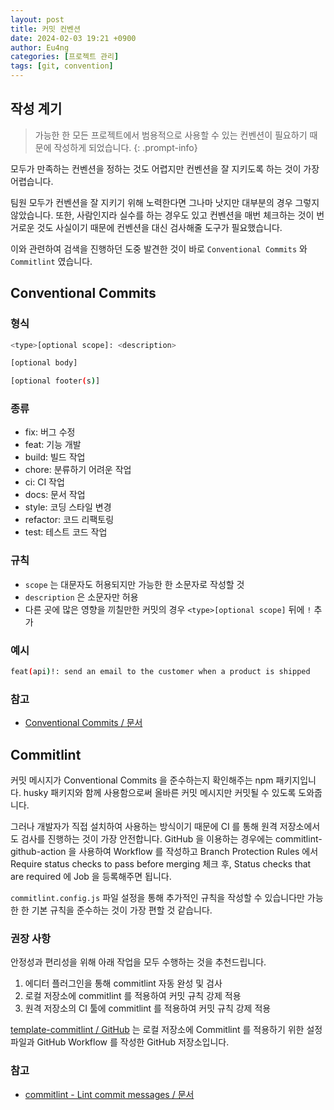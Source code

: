 ```yaml
---
layout: post
title: 커밋 컨벤션
date: 2024-02-03 19:21 +0900
author: Eu4ng
categories: [프로젝트 관리]
tags: [git, convention]
---
```


## 작성 계기

> 가능한 한 모든 프로젝트에서 범용적으로 사용할 수 있는 컨벤션이 필요하기 때문에 작성하게 되었습니다.
{: .prompt-info}

모두가 만족하는 컨벤션을 정하는 것도 어렵지만 컨벤션을 잘 지키도록 하는 것이 가장 어렵습니다.

팀원 모두가 컨벤션을 잘 지키기 위해 노력한다면 그나마 낫지만 대부분의 경우 그렇지 않았습니다.
또한, 사람인지라 실수를 하는 경우도 있고 컨벤션을 매번 체크하는 것이 번거로운 것도 사실이기 때문에 컨벤션을 대신 검사해줄 도구가 필요했습니다.

이와 관련하여 검색을 진행하던 도중 발견한 것이 바로 `Conventional Commits` 와 `Commitlint` 였습니다.

## Conventional Commits

### 형식

```sh
<type>[optional scope]: <description>

[optional body]

[optional footer(s)]
```

### 종류

- fix: 버그 수정
- feat: 기능 개발
- build: 빌드 작업
- chore: 분류하기 어려운 작업
- ci: CI 작업
- docs: 문서 작업
- style: 코딩 스타일 변경
- refactor: 코드 리팩토링
- test: 테스트 코드 작업

### 규칙

- `scope` 는 대문자도 허용되지만 가능한 한 소문자로 작성할 것
- `description` 은 소문자만 허용
- 다른 곳에 많은 영향을 끼칠만한 커밋의 경우 `<type>[optional scope]` 뒤에 `!` 추가

### 예시

```sh
feat(api)!: send an email to the customer when a product is shipped
```

### 참고

- [Conventional Commits / 문서](https://www.conventionalcommits.org/en/v1.0.0/)

## Commitlint

커밋 메시지가 Conventional Commits 을 준수하는지 확인해주는 npm 패키지입니다.
husky 패키지와 함께 사용함으로써 올바른 커밋 메시지만 커밋될 수 있도록 도와줍니다.

그러나 개발자가 직접 설치하여 사용하는 방식이기 때문에 CI 를 통해 원격 저장소에서도 검사를 진행하는 것이 가장 안전합니다.
GitHub 을 이용하는 경우에는 commitlint-github-action 을 사용하여 Workflow 를 작성하고 Branch Protection Rules 에서 Require status checks to pass before merging 체크 후, 
Status checks that are required 에 Job 을 등록해주면 됩니다.

`commitlint.config.js` 파일 설정을 통해 추가적인 규칙을 작성할 수 있습니다만 가능한 한 기본 규칙을 준수하는 것이 가장 편할 것 같습니다.

### 권장 사항

안정성과 편리성을 위해 아래 작업을 모두 수행하는 것을 추천드립니다.

1. 에디터 플러그인을 통해 commitlint 자동 완성 및 검사
2. 로컬 저장소에 commitlint 를 적용하여 커밋 규칙 강제 적용
3. 원격 저장소의 CI 툴에 commitlint 를 적용하여 커밋 규칙 강제 적용

[template-commitlint / GitHub](https://github.com/Eu4ng/template-commitlint) 는 로컬 저장소에 Commitlint 를 적용하기 위한 설정 파일과 GitHub Workflow 를 작성한 GitHub 저장소입니다.

### 참고

- [commitlint - Lint commit messages / 문서](https://commitlint.js.org/)
